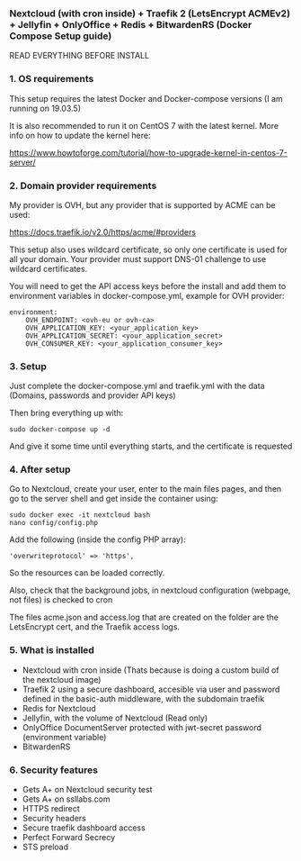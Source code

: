 ### Nextcloud (with cron inside) + Traefik 2 (LetsEncrypt ACMEv2) + Jellyfin + OnlyOffice + Redis + BitwardenRS (Docker Compose Setup guide)

READ EVERYTHING BEFORE INSTALL

### 1. OS requirements

This setup requires the latest Docker and Docker-compose versions (I am running on 19.03.5)

It is also recommended to run it on CentOS 7 with the latest kernel. More info on how to update the kernel here: 

<https://www.howtoforge.com/tutorial/how-to-upgrade-kernel-in-centos-7-server/>

### 2. Domain provider requirements

My provider is OVH, but any provider that is supported by ACME can be used:

<https://docs.traefik.io/v2.0/https/acme/#providers>

This setup also uses wildcard certificate, so only one certificate is used for all your domain. Your provider must support DNS-01 challenge to use wildcard certificates.

You will need to get the API access keys before the install and add them to environment variables in docker-compose.yml, example for OVH provider:

```
environment:
    OVH_ENDPOINT: <ovh-eu or ovh-ca>
    OVH_APPLICATION_KEY: <your_application_key>
    OVH_APPLICATION_SECRET: <your_application_secret>
    OVH_CONSUMER_KEY: <your_application_consumer_key>
```

### 3. Setup

Just complete the docker-compose.yml and traefik.yml with the data (Domains, passwords and provider API keys)

Then bring everything up with:

```
sudo docker-compose up -d
```

And give it some time until everything starts, and the certificate is requested

### 4. After setup

Go to Nextcloud, create your user, enter to the main files pages, and then go to the server shell and get inside the container using:

```
sudo docker exec -it nextcloud bash
nano config/config.php
```

Add the following (inside the config PHP array):

```
'overwriteprotocol' => 'https',
```

So the resources can be loaded correctly.

Also, check that the background jobs, in nextcloud configuration (webpage, not files) is checked to cron

The files acme.json and access.log that are created on the folder are the LetsEncrypt cert, and the Traefik access logs.

### 5. What is installed

* Nextcloud with cron inside (Thats because is doing a custom build of the nextcloud image)
* Traefik 2 using a secure dashboard, accesible via user and password defined in the basic-auth middleware, with the subdomain traefik
* Redis for Nextcloud
* Jellyfin, with the volume of Nextcloud (Read only)
* OnlyOffice DocumentServer protected with jwt-secret password (environment variable)
* BitwardenRS

### 6. Security features

* Gets A+ on Nextcloud security test
* Gets A+ on ssllabs.com
* HTTPS redirect
* Security headers
* Secure traefik dashboard access
* Perfect Forward Secrecy
* STS preload
